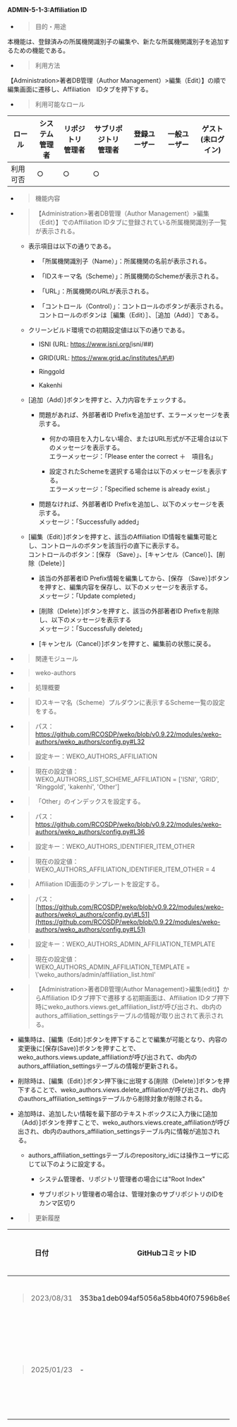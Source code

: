
##   

#### ADMIN-5-1-3:Affiliation ID

  - > 目的・用途

本機能は、登録済みの所属機関識別子の編集や、新たな所属機関識別子を追加するための機能である。

  - > 利用方法

【Administration\>著者DB管理（Author Management）\>編集（Edit）】の順で編集画面に遷移し、Affiliation　IDタブを押下する。

  - > 利用可能なロール

<table>
<thead>
<tr class="header">
<th>ロール</th>
<th>システム<br />
管理者</th>
<th>リポジトリ<br />
管理者</th>
<th>サブリポジトリ<br />
管理者</th>
<th>登録ユーザー</th>
<th>一般ユーザー</th>
<th>ゲスト<br />
(未ログイン)</th>
</tr>
</thead>
<tbody>
<tr class="odd">
<td>利用可否</td>
<td>○</td>
<td>○</td>
<td>○</td>
<td></td>
<td></td>
<td></td>
</tr>
</tbody>
</table>

  - > 機能内容

<!-- end list -->

  - > 【Administration\>著者DB管理（Author Management）\>編集（Edit）】でのAffiliation IDタブに登録されている所属機関識別子一覧が表示される。
    
      - 表示項目は以下の通りである。
        
          - 「所属機関識別子（Name）」：所属機関の名前が表示される。
        
          - 「IDスキーマ名（Scheme）」：所属機関のSchemeが表示される。
        
          - 「URL」：所属機関のURLが表示される。
        
          - 「コントロール（Control）」：コントロールのボタンが表示される。  
            コントロールのボタンは［編集（Edit）］、［追加（Add）］である。
    
      - クリーンビルド環境での初期設定値は以下の通りである。
        
          - ISNI (URL: <https://www.isni.org/>isni/\#\#)
        
          - GRID(URL: https://www.grid.ac/institutes/\#\#)
        
          - Ringgold
        
          - Kakenhi
    
      - \[追加（Add）\]ボタンを押すと、入力内容をチェックする。
        
          - 問題があれば、外部著者ID Prefixを追加せず、エラーメッセージを表示する。
            
              - 何かの項目を入力しない場合、またはURL形式が不正場合は以下のメッセージを表示する。  
                エラーメッセージ：「Please enter the correct ＋　項目名」
            
              - 設定されたSchemeを選択する場合は以下のメッセージを表示する。  
                エラーメッセージ：「Specified scheme is already exist.」
        
          - 問題なければ、外部著者ID Prefixを追加し、以下のメッセージを表示する。  
            メッセージ：「Successfully added」
    
      - \[編集（Edit）\]ボタンを押すと、該当のAffiliation ID情報を編集可能とし、コントロールのボタンを該当行の直下に表示する。  
        コントロールのボタン：\[保存 （Save）」、\[キャンセル（Cancel）\]、\[削除（Delete）\]
        
          - 該当の外部著者ID Prefix情報を編集してから、\[保存 （Save）\]ボタンを押すと、編集内容を保存し、以下のメッセージを表示する。  
            メッセージ：「Update completed」
        
          - \[削除（Delete）\]ボタンを押すと、該当の外部著者ID Prefixを削除し、以下のメッセージを表示する  
            メッセージ：「Successfully deleted」
        
          - \[キャンセル（Cancel）\]ボタンを押すと、編集前の状態に戻る。

<!-- end list -->

  - > 関連モジュール

<!-- end list -->

  - > weko-authors

<!-- end list -->

  - > 処理概要

<!-- end list -->

  - > IDスキーマ名（Scheme）プルダウンに表示するScheme一覧の設定をする。

<!-- end list -->

  - > パス：  
    > <https://github.com/RCOSDP/weko/blob/v0.9.22/modules/weko-authors/weko_authors/config.py#L32>

  - > 設定キー：WEKO\_AUTHORS\_AFFILIATION

  - > 現在の設定値：  
    > WEKO\_AUTHORS\_LIST\_SCHEME\_AFFILIATION = \['ISNI', 'GRID', 'Ringgold', 'kakenhi', 'Other'\]

<!-- end list -->

  - > 「Other」のインデックスを設定する。

<!-- end list -->

  - > パス：  
    > <https://github.com/RCOSDP/weko/blob/v0.9.22/modules/weko-authors/weko_authors/config.py#L36>

  - > 設定キー：WEKO\_AUTHORS\_IDENTIFIER\_ITEM\_OTHER

  - > 現在の設定値：  
    > WEKO\_AUTHORS\_AFFILIATION\_IDENTIFIER\_ITEM\_OTHER = 4

<!-- end list -->

  - > Affiliation ID画面のテンプレートを設定する。

<!-- end list -->

  - > パス：  
    > [https://github.com/RCOSDP/weko/blob/v0.9.22/modules/weko-authors/weko\_authors/config.py\#L51](https://github.com/RCOSDP/weko/blob/0.9.22/modules/weko-authors/weko_authors/config.py#L51)

  - > 設定キー：WEKO\_AUTHORS\_ADMIN\_AFFILIATION\_TEMPLATE

  - > 現在の設定値：  
    > WEKO\_AUTHORS\_ADMIN\_AFFILIATION\_TEMPLATE = \\'weko\_authors/admin/affiliation\_list.html'

<!-- end list -->

  - > 【Administration\>著者DB管理(Author Management)\>編集(edit)】からAffiliation IDタブ押下で遷移する初期画面は、Affiliation IDタブ押下時にweko\_authors.views.get\_affiliation\_listが呼び出され、db内のauthors\_affiliation\_settingsテーブルの情報が取り出されて表示される。

  - 編集時は、\[編集（Edit）\]ボタンを押下することで編集が可能となり、内容の変更後に\[保存(Save)\]ボタンを押すことで、weko\_authors.views.update\_affiliationが呼び出されて、db内のauthors\_affiliation\_settingsテーブルの情報が更新される。

  - 削除時は、\[編集（Edit）\]ボタン押下後に出現する\[削除（Delete）\]ボタンを押下することで、weko\_authors.views.delete\_affiliationが呼び出され、db内のauthors\_affiliation\_settingsテーブルから削除対象が削除される。

  - 追加時は、追加したい情報を最下部のテキストボックスに入力後に\[追加（Add）\]ボタンを押すことで、weko\_authors.views.create\_affiliationが呼び出され、db内のauthors\_affiliation\_settingsテーブル内に情報が追加される。

    - authors_affiliation_settingsテーブルのrepository_idには操作ユーザに応じて以下のように設定する。

      - システム管理者、リポジトリ管理者の場合には"Root Index"

      - サブリポジトリ管理者の場合は、管理対象のサブリポジトリのIDをカンマ区切り

<!-- end list -->

  - > 更新履歴

<table>
<thead>
<tr class="header">
<th>日付</th>
<th>GitHubコミットID</th>
<th>更新内容</th>
</tr>
</thead>
<tbody>
<tr class="odd">
<td><blockquote>
<p>2023/08/31</p>
</blockquote></td>
<td>353ba1deb094af5056a58bb40f07596b8e95a562</td>
<td>初版作成</td>
</tr>
<tr class="even">
<td><blockquote>
<p>2025/01/23</p>
</blockquote></td>
<td>-</td>
<td>サブリポジトリ対応</td>
</tr>
</tbody>
</table>

